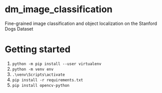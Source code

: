 # dm_image_classification
Fine-grained image classification and object localization on the Stanford Dogs Dataset 

# Getting started

1. ```python -m pip install --user virtualenv```
2. ```python -m venv env```
3. ```.\venv\Scripts\activate```
4. ```pip install -r requirements.txt```
5. ```pip install opencv-python```

